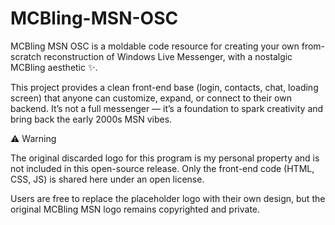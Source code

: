 # MCBling-MSN-OSC

MCBling MSN OSC is a moldable code resource for creating your own from-scratch reconstruction of Windows Live Messenger, with a nostalgic MCBling aesthetic ✨.

This project provides a clean front-end base (login, contacts, chat, loading screen) that anyone can customize, expand, or connect to their own backend. It’s not a full messenger — it’s a foundation to spark creativity and bring back the early 2000s MSN vibes.

⚠️ Warning

The original discarded logo for this program is my personal property and is not included in this open-source release.
Only the front-end code (HTML, CSS, JS) is shared here under an open license.

Users are free to replace the placeholder logo with their own design, but the original MCBling MSN logo remains copyrighted and private.

